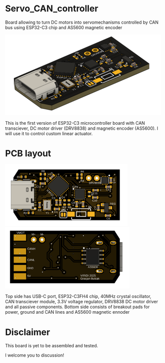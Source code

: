 # Servo_CAN_controller
Board allowing to turn DC motors into servomechanisms controlled by CAN bus using ESP32-C3 chip and AS5600 magnetic encoder

<img src="pics/overview.png" width="800px"></a>

This is the first version of ESP32-C3 microcontroller board with CAN transciever, DC motor driver (DRV8838) and magnetic encoder (AS5600). I will use it to control custom linear actuator.


# PCB layout
<img src="pics/top.png" height="200px"></a>
<img src="pics/bottom.png" height="200px"></a>

Top side has USB-C port, ESP32-C3FH4 chip, 40MHz crystal oscillator, CAN transciever module, 3.3V voltage regulator, DRV8838 DC motor driver and all passive components. Bottom side consists of breakout pads for power, ground and CAN lines and AS5600 magnetic ennoder

# Disclaimer
This board is yet to be assembled and tested.

I welcome you to discussion!
